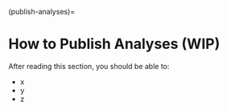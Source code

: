 (publish-analyses)=
# How to Publish Analyses (WIP)
After reading this section, you should be able to:
* x
* y
* z
